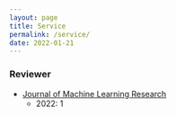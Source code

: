 ```yaml
---
layout: page
title: Service
permalink: /service/
date: 2022-01-21
---
```


### Reviewer

- [Journal of Machine Learning Research](https://www.jmlr.org/)
  - 2022: 1
